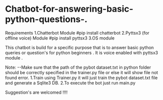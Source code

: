 # Chatbot-for-answering-basic-python-questions-.

Requirements
1.Chatterbot Module  #pip install chatterbot
2.Pyttsx3 (for offline voice) Module  #pip install pyttsx3
3.OS module

This chatbot is build for a specific purpose that is to answer basic python queries or question's for python beginners .
It is voice enabled with pyttsx3 module .

Note:
--Make sure that the path of the pybot dataset.txt in python folder should be correctly specified in the trainer.py file or else it will show file not found error.
1.Train using Trainer.py it will just train the pybot dataset.txt file and generate a Sqlite3 DB.
2.To execute the bot just run main.py

Suggestion's are welcomed !!!!
